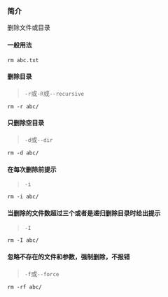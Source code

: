 ### 简介

删除文件或目录

#### 一般用法

```shell
rm abc.txt
```

#### 删除目录

> `-r`或`-R`或`--recursive`

```shell
rm -r abc/
```

#### 只删除空目录

> `-d`或`--dir`

```shell
rm -d abc/
```

#### 在每次删除前提示

> `-i`

```shell
rm -i abc/
```

#### 当删除的文件数超过三个或者是递归删除目录时给出提示

> `-I`

```shell
rm -I abc/
```

#### 忽略不存在的文件和参数，强制删除，不报错

> `-f`或`--force`

```shell
rm -rf abc/
```